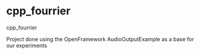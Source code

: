 # cpp_fourrier
cpp_fourrier

Project done using the OpenFramework AudioOutputExample as a base for our experiments
